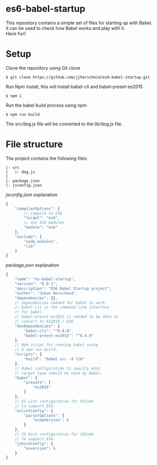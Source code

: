 # es6-babel-startup

This repository contains a simple set of files for starting up with Babel.  
It can be used to check how Babel works and play with it.  
Have fun!

# Setup

Clone the repository using Git clone  
```
$ git clone https://github.com/jjherscheid/es6-babel-startup.git
```

Run Npm install, this will install babel-cli and babel-preset-es2015  
```
$ npm i
```

Run the babel build process using npm  
```
$ npm run build
```
The src/dog.js file will be converted to the lib/dog.js file.

# File structure

The project contains the following files:

```
|- src 
|   |- dog.js
|
|- package.json
|- jsconfig.json
```

*jsconfig.json* explanation
```js
{
    "compilerOptions": {
        // Compile to ES6
        "target": "es6",
        // Use ES6 modules
        "module": "es6"
    },
    "exclude": [
        "node_modules",
        "lib"
    ]
}
```

*package.json* explanation
```js
{
    "name": "es-babel-startup",
    "version": "0.0.1",
    "description": "ES6 Babel Startup project",
    "author": "Johan Herscheid",
    "dependencies": {},
    // Dependencies needed for babel to work.
    // babel-cli is the command line interface 
    // for babel.
    // babel-preset-es2015 is needed to be able to 
    // convert to ES2015 / ES6.
    "devDependencies": {
        "babel-cli": "^6.9.0",
        "babel-preset-es2015": "^6.9.0"
    },
    // Npm script for running babel using
    // $ npm run build.
    "scripts": {
        "build": "babel src -d lib"
    },
    // Babel configuration to specify what
    // target type should be used by Babel.
    "babel": {
        "presets": [
            "es2015"
        ]
    },
    // ES Lint configuration for VSCode 
    // to support ES6.
    "eslintConfig": {
        "parserOptions": {
            "ecmaVersion": 6
        }
    },
    // JS Hint configuration for VSCode
    // to support ES6.
    "jshintConfig": {
        "esversion": 6
    }
}
```
